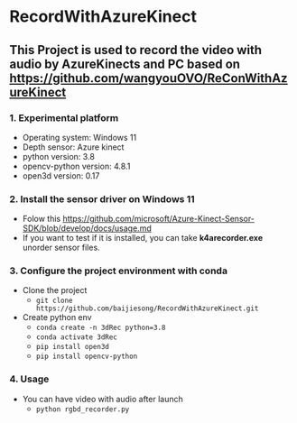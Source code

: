 # RecordWithAzureKinect
## This Project is used to record the video with audio by AzureKinects and PC based on https://github.com/wangyouOVO/ReConWithAzureKinect
### 1. Experimental platform
* Operating system: Windows 11
* Depth sensor: Azure kinect
* python version: 3.8
* opencv-python version: 4.8.1
* open3d version: 0.17
### 2. Install the sensor driver on Windows 11
* Folow this https://github.com/microsoft/Azure-Kinect-Sensor-SDK/blob/develop/docs/usage.md
* If you want to test if it is installed, you can take **k4arecorder.exe** unorder sensor files.
### 3. Configure the project environment with conda
* Clone the project
  * `git clone https://github.com/baijiesong/RecordWithAzureKinect.git `
* Create python env
  * `conda create -n 3dRec python=3.8`
  * `conda activate 3dRec`
  * `pip install open3d`
  * `pip install opencv-python`
### 4. Usage
* You can have video with audio after launch
  * `python rgbd_recorder.py`

